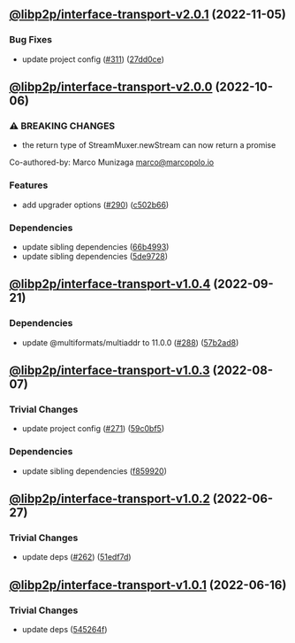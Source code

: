 ## [@libp2p/interface-transport-v2.0.1](https://github.com/libp2p/js-libp2p-interfaces/compare/@libp2p/interface-transport-v2.0.0...@libp2p/interface-transport-v2.0.1) (2022-11-05)


### Bug Fixes

* update project config ([#311](https://github.com/libp2p/js-libp2p-interfaces/issues/311)) ([27dd0ce](https://github.com/libp2p/js-libp2p-interfaces/commit/27dd0ce3c249892ac69cbb24ddaf0b9f32385e37))

## [@libp2p/interface-transport-v2.0.0](https://github.com/libp2p/js-libp2p-interfaces/compare/@libp2p/interface-transport-v1.0.4...@libp2p/interface-transport-v2.0.0) (2022-10-06)


### ⚠ BREAKING CHANGES

* the return type of StreamMuxer.newStream can now return a promise

Co-authored-by: Marco Munizaga <marco@marcopolo.io>

### Features

* add upgrader options ([#290](https://github.com/libp2p/js-libp2p-interfaces/issues/290)) ([c502b66](https://github.com/libp2p/js-libp2p-interfaces/commit/c502b66d87020eb8e2768c49be17392c55503f69))


### Dependencies

* update sibling dependencies ([66b4993](https://github.com/libp2p/js-libp2p-interfaces/commit/66b49938a09eeb12bf8ec8d78938d5cffd6ec134))
* update sibling dependencies ([5de9728](https://github.com/libp2p/js-libp2p-interfaces/commit/5de97284827de6c63182b704c1be12c5f8cf7af5))

## [@libp2p/interface-transport-v1.0.4](https://github.com/libp2p/js-libp2p-interfaces/compare/@libp2p/interface-transport-v1.0.3...@libp2p/interface-transport-v1.0.4) (2022-09-21)


### Dependencies

* update @multiformats/multiaddr to 11.0.0 ([#288](https://github.com/libp2p/js-libp2p-interfaces/issues/288)) ([57b2ad8](https://github.com/libp2p/js-libp2p-interfaces/commit/57b2ad88edfc7807311143791bc49270b1a81eaf))

## [@libp2p/interface-transport-v1.0.3](https://github.com/libp2p/js-libp2p-interfaces/compare/@libp2p/interface-transport-v1.0.2...@libp2p/interface-transport-v1.0.3) (2022-08-07)


### Trivial Changes

* update project config ([#271](https://github.com/libp2p/js-libp2p-interfaces/issues/271)) ([59c0bf5](https://github.com/libp2p/js-libp2p-interfaces/commit/59c0bf5e0b05496fca2e4902632b61bb41fad9e9))


### Dependencies

* update sibling dependencies ([f859920](https://github.com/libp2p/js-libp2p-interfaces/commit/f859920423587ae797ac90ccaa3af8bdf60ae549))

## [@libp2p/interface-transport-v1.0.2](https://github.com/libp2p/js-libp2p-interfaces/compare/@libp2p/interface-transport-v1.0.1...@libp2p/interface-transport-v1.0.2) (2022-06-27)


### Trivial Changes

* update deps ([#262](https://github.com/libp2p/js-libp2p-interfaces/issues/262)) ([51edf7d](https://github.com/libp2p/js-libp2p-interfaces/commit/51edf7d9b3765a6f75c915b1483ea345d0133a41))

## [@libp2p/interface-transport-v1.0.1](https://github.com/libp2p/js-libp2p-interfaces/compare/@libp2p/interface-transport-v1.0.0...@libp2p/interface-transport-v1.0.1) (2022-06-16)


### Trivial Changes

* update deps ([545264f](https://github.com/libp2p/js-libp2p-interfaces/commit/545264f87a58394d2a7da77e93f3a596e889238f))
